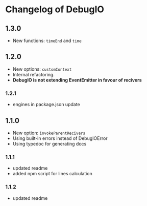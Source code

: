 # Changelog of DebugIO
## 1.3.0
* New functions: `timeEnd` and `time`
## 1.2.0
* New options: `customContext`
* Internal refactoring.
* **DebugIO is not extending EventEmitter in favour of recivers**
### 1.2.1
* engines in package.json update
## 1.1.0
* New option: `invokeParentRecivers`
* Using built-in errors instead of DebugIOError
* Using typedoc for generating docs
### 1.1.1
* updated readme
* added npm script for lines calculation
### 1.1.2
* updated readme